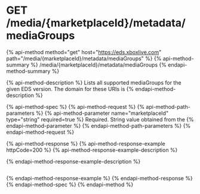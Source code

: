 # GET /media/{marketplaceId}/metadata/mediaGroups

{% api-method method="get" host="https://eds.xboxlive.com" path="/media/{marketplaceId}/metadata/mediaGroups" %}
{% api-method-summary %}
/media/{marketplaceId}/metadata/mediaGroups
{% endapi-method-summary %}

{% api-method-description %}
Lists all supported mediaGroups for the given EDS version. The domain for these URIs is
{% endapi-method-description %}

{% api-method-spec %}
{% api-method-request %}
{% api-method-path-parameters %}
{% api-method-parameter name="marketplaceId" type="string" required=true %}
Required. String value obtained from the
{% endapi-method-parameter %}
{% endapi-method-path-parameters %}
{% endapi-method-request %}

{% api-method-response %}
{% api-method-response-example httpCode=200 %}
{% api-method-response-example-description %}

{% endapi-method-response-example-description %}

```text

```
{% endapi-method-response-example %}
{% endapi-method-response %}
{% endapi-method-spec %}
{% endapi-method %}


